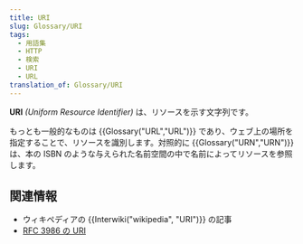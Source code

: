 ```yaml
---
title: URI
slug: Glossary/URI
tags:
  - 用語集
  - HTTP
  - 検索
  - URI
  - URL
translation_of: Glossary/URI
---
```

**URI** _(Uniform Resource Identifier)_ は、リソースを示す文字列です。

もっとも一般的なものは {{Glossary("URL","URL")}} であり、ウェブ上の場所を指定することで、リソースを識別します。対照的に {{Glossary("URN","URN")}} は、本の ISBN のような与えられた名前空間の中で名前によってリソースを参照します。

## 関連情報

- ウィキペディアの {{Interwiki("wikipedia", "URI")}} の記事
- [RFC 3986 の URI](https://datatracker.ietf.org/doc/html/rfc3986)
